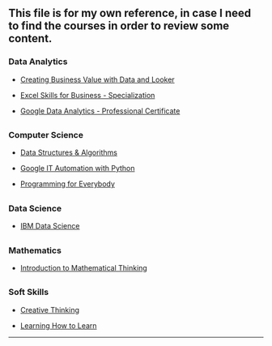 This file is for my own reference, in case I need to find the courses in order to review some content.
---

### Data Analytics

* [Creating Business Value with Data and Looker](https://www.coursera.org/specializations/creating-business-value-with-data-and-looker)
  
+ [Excel Skills for Business - Specialization](https://www.coursera.org/specializations/excel) 

+ [Google Data Analytics - Professional Certificate](https://www.coursera.org/professional-certificates/google-data-analytics)

##

### Computer Science

+ [Data Structures & Algorithms](https://www.coursera.org/specializations/data-structures-algorithms)

+ [Google IT Automation with Python](https://www.coursera.org/professional-certificates/google-it-automation)

+ [Programming for Everybody](https://www.coursera.org/specializations/python)

##

### Data Science

+ [IBM Data Science](https://www.coursera.org/professional-certificates/ibm-data-science)

##

### Mathematics

+ [Introduction to Mathematical Thinking](https://www.coursera.org/learn/mathematical-thinking) 

##

### Soft Skills

+ [Creative Thinking](https://www.coursera.org/learn/creative-thinking-techniques-and-tools-for-success) 

+ [Learning How to Learn](https://www.coursera.org/learn/learning-how-to-learn)

---
